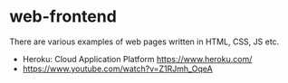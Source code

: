 # web-frontend
There are various examples of web pages written in HTML, CSS, JS etc.


- Heroku: Cloud Application Platform https://www.heroku.com/ 
- https://www.youtube.com/watch?v=Z1RJmh_OqeA
